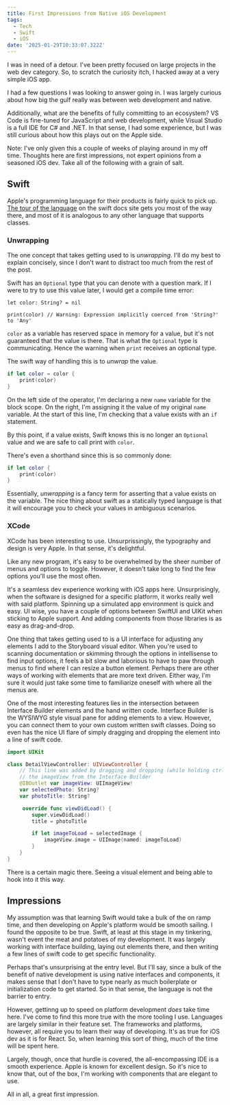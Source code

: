 ```yaml
---
title: First Impressions from Native iOS Development
tags:
  - Tech
  - Swift
  - iOS
date: '2025-01-29T10:33:07.322Z'
---
```


I was in need of a detour. I've been pretty focused on large projects in the web dev category. So, to scratch the curiosity itch, I hacked away at a very simple iOS app.

I had a few questions I was looking to answer going in. I was largely curious about how big the gulf really was between web development and native.

Additionally, what are the benefits of fully committing to an ecosystem? VS Code is fine-tuned for JavaScript and web development, while Visual Studio is a full IDE for C# and .NET. In that sense, I had some experience, but I was still curious about how this plays out on the Apple side.

Note: I've only given this a couple of weeks of playing around in my off time. Thoughts here are first impressions, not expert opinions from a seasoned iOS dev. Take all of the following with a grain of salt.

## Swift

Apple's programming language for their products is fairly quick to pick up. [The tour of the language](https://docs.swift.org/swift-book/documentation/the-swift-programming-language/guidedtour/) on the swift docs site gets you most of the way there, and most of it is analogous to any other language that supports classes.

### Unwrapping

The one concept that takes getting used to is _unwrapping_. I'll do my best to explain concisely, since I don't want to distract too much from the rest of the post.

Swift has an `Optional` type that you can denote with a question mark. If I were to try to use this value later, I would get a compile time error:

```
let color: String? = nil

print(color) // Warning: Expression implicitly coerced from 'String?' to 'Any'
```

`color` as a variable has reserved space in memory for a value, but it's not guaranteed that the value is there. That is what the `Optional` type is communicating. Hence the warning when `print` receives an optional type.

The swift way of handling this is to _unwrap_ the value.

```swift
if let color = color {
    print(color)
}
```

On the left side of the operator, I'm declaring a new `name` variable for the block scope. On the right, I'm assigning it the value of my original `name` variable. At the start of this line, I'm checking that a value exists with an `if` statement.

By this point, if a value exists, Swift knows this is no longer an `Optional` value and we are safe to call print with `color`.

There's even a shorthand since this is so commonly done:

```swift
if let color {
    print(color)
}
```

Essentially, _unwrapping_ is a fancy term for asserting that a value exists on the variable. The nice thing about swift as a statically typed language is that it will encourage you to check your values in ambiguous scenarios.

### XCode

XCode has been interesting to use. Unsurprissingly, the typography and design is very Apple. In that sense, it's delightful.

Like any new program, it's easy to be overwhelmed by the sheer number of menus and options to toggle. However, it doesn't take long to find the few options you'll use the most often.

It's a seamless dev experience working with iOS apps here. Unsurprisingly, when the software is designed for a specific platform, it works really well with said platform. Spinning up a simulated app environment is quick and easy. UI wise, you have a couple of options between SwiftUI and UIKit when sticking to Apple support. And adding components from those libraries is as easy as drag-and-drop.

One thing that takes getting used to is a UI interface for adjusting any elements I add to the Storyboard visual editor. When you're used to scanning documentation or skimming through the options in intellisense to find input options, it feels a bit slow and laborious to have to paw through menus to find where I can resize a button element. Perhaps there are other ways of working with elements that are more text driven. Either way, I'm sure it would just take some time to familiarize oneself with where all the menus are.

One of the most interesting features lies in the intersection between Interface Builder elements and the hand written code. Interface Builder is the WYSIWYG style visual pane for adding elements to a view. However, you can connect them to your own custom written swift classes. Doing so even has the nice UI flare of simply dragging and dropping the element into a line of swift code.

```Swift
import UIKit

class DetailViewController: UIViewController {
    // This line was added by dragging and dropping (while holding ctrl)
    // the imageView from the Interface Builder
    @IBOutlet var imageView: UIImageView!
    var selectedPhoto: String?
    var photoTitle: String?

     override func viewDidLoad() {
        super.viewDidLoad()
        title = photoTitle

        if let imageToLoad = selectedImage {
            imageView.image = UIImage(named: imageToLoad)
        }
    }
}
```

There is a certain magic there. Seeing a visual element and being able to hook into it this way.

## Impressions

My assumption was that learning Swift would take a bulk of the on ramp time, and then developing on Apple's platform would be smooth sailing. I found the opposite to be true. Swift, at least at this stage in my tinkering, wasn't event the meat and potatoes of my development. It was largely working with interface building, laying out elements there, and then writing a few lines of swift code to get specific functionality.

Perhaps that's unsurprising at the entry level. But I'll say, since a bulk of the benefit of native development is using native interfaces and components, it makes sense that I don't have to type nearly as much boilerplate or initialization code to get started. So in that sense, the language is not the barrier to entry.

However, gettinng up to speed on platform development _does_ take time here. I've come to find this more true with the more tooling I use. Languages are largely similar in their feature set. The frameworks and platforms, however, all require you to learn their way of developing. It's as true for iOS dev as it is for React. So, when learning this sort of thing, much of the time will be spent here.

Largely, though, once that hurdle is covered, the all-encompassing IDE is a smooth experience. Apple is known for excellent design. So it's nice to know that, out of the box, I'm working with components that are elegant to use.

All in all, a great first impression.
